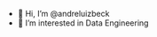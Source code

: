 - 👋 Hi, I’m @andreluizbeck
- 👀 I’m interested in Data Engineering
<!---- 🌱 I’m currently learning Python
- 💞️ I’m looking to collaborate on Business Intelligence



andreluizbeck/andreluizbeck is a ✨ special ✨ repository because its `README.md` (this file) appears on your GitHub profile.
You can click the Preview link to take a look at your changes.
--->
